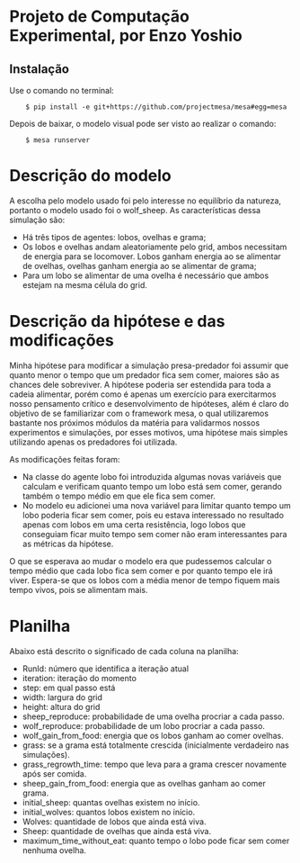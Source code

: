 # Projeto de Computação Experimental, por Enzo Yoshio

## Instalação

Use o comando no terminal:

```
    $ pip install -e git+https://github.com/projectmesa/mesa#egg=mesa
```

Depois de baixar, o modelo visual pode ser visto ao realizar o comando:

```
    $ mesa runserver
```

# Descrição do modelo 

A escolha pelo modelo usado foi pelo interesse no equilíbrio da natureza, portanto o modelo usado foi o wolf_sheep. As características dessa simulação são:

- Há três tipos de agentes: lobos, ovelhas e grama;
- Os lobos e ovelhas andam aleatoriamente pelo grid, ambos necessitam de energia para se locomover. Lobos ganham energia ao se alimentar de ovelhas, ovelhas ganham energia ao se alimentar de grama;
- Para um lobo se alimentar de uma ovelha é necessário que ambos estejam na mesma célula do grid.

# Descrição da hipótese e das modificações

Minha hipótese para modificar a simulação presa-predador foi assumir que quanto menor o tempo que um predador fica sem comer, maiores são as chances dele sobreviver. A hipótese poderia ser estendida para toda a cadeia alimentar, porém como é apenas um exercício para exercitarmos nosso pensamento crítico e desenvolvimento de hipóteses, além é claro do objetivo de se familiarizar com o framework mesa, o qual utilizaremos bastante nos próximos módulos da matéria para validarmos nossos experimentos e simulações, por esses motivos, uma hipótese mais simples utilizando apenas os predadores foi utilizada.

As modificações feitas foram:

 - Na classe do agente lobo foi introduzida algumas novas variáveis que calculam e verificam quanto tempo um lobo está sem comer, gerando também o tempo médio em que ele fica sem comer.
 - No modelo eu adicionei uma nova variável para limitar quanto tempo um lobo poderia ficar sem comer, pois eu estava interessado no resultado apenas com lobos em uma certa resistência, logo lobos que conseguiam ficar muito tempo sem comer não eram interessantes para as métricas da hipótese.

O que se esperava ao mudar o modelo era que pudessemos calcular o tempo médio que cada lobo fica sem comer e por quanto tempo ele irá viver. Espera-se que os lobos com a média menor de tempo fiquem mais tempo vivos, pois se alimentam mais.

# Planilha

Abaixo está descrito o significado de cada coluna na planilha:

 - RunId: número que identifica a iteração atual
 - iteration: iteração do momento
 - step: em qual passo está
 - width: largura do grid
 - height: altura do grid
 - sheep_reproduce: probabilidade de uma ovelha procriar a cada passo.
 - wolf_reproduce: probabilidade de um lobo procriar a cada passo.
 - wolf_gain_from_food: energia que os lobos ganham ao comer ovelhas.
 - grass: se a grama está totalmente crescida (inicialmente verdadeiro nas simulações).
 - grass_regrowth_time: tempo que leva para a grama crescer novamente após ser comida.
 - sheep_gain_from_food: energia que as ovelhas ganham ao comer grama.
 - initial_sheep: quantas ovelhas existem no início.
 - initial_wolves: quantos lobos existem no início.
 - Wolves: quantidade de lobos que ainda está viva.
 - Sheep: quantidade de ovelhas que ainda está viva.
 - maximum_time_without_eat: quanto tempo o lobo pode ficar sem comer nenhuma ovelha.
